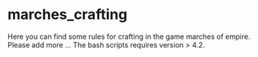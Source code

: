 # marches_crafting
Here you can find some rules for crafting in the game marches of empire. Please add more ...
The bash scripts requires version > 4.2.
